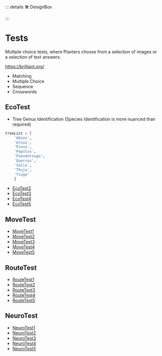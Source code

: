 ::: details 🛠 DesignBox



:::

# Tests

Multiple choice tests, where Planters choose from a selection of images or a selection of text answers.

https://brilliant.org/


- Matching
- Multiple Choice
- Sequence
- Crosswords

## EcoTest

- Tree Genus Identification (Species Identification is more nuanced than required)

```py
treeList = [
    'Abies', 
    'Alnus', 
    'Pinus', 
    'Populus', 
    'Pseudotsuga', 
    'Quercus', 
    'Salix', 
    'Thuja', 
    'Tsuga'
    ]
```

- [EcoTest2]()
- [EcoTest3]()
- [EcoTest4]()
- [EcoTest5]()

## MoveTest

- [MoveTest1]()
- [MoveTest2]()
- [MoveTest3]()
- [MoveTest4]()
- [MoveTest5]()

## RouteTest

- [RouteTest1]()
- [RouteTest2]()
- [RouteTest3]()
- [RouteTest4]()
- [RouteTest5]()

## NeuroTest

- [NeuroTest1]()
- [NeuroTest2]()
- [NeuroTest3]()
- [NeuroTest4]()
- [NeuroTest5]()




